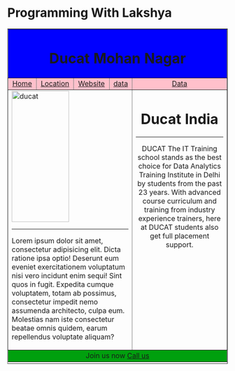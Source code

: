 # Programming With Lakshya
<!DOCTYPE html>
<html lang="en">
<head>
    <meta charset="UTF-8">
    <meta name="viewport" content="width=device-width, initial-scale=1.0">
    <title>Document</title>
</head>
<body>
    <table border="1" align="center" width="90%" height="768px" cellspacing="0">
        <tr>
            <td colspan="5" align="center" bgcolor="blue"><h1><b>Ducat Mohan Nagar</b></h1></td>
        </tr>
        <tr bgcolor="pink">
            <td align="center"><a href="Article.html">Home</a></td>
            <td align="center"><a href="https://maps.app.goo.gl/8YqMRRJoNyrRDaAQ7?g_st=ic">Location</a></td>
            <td align="center"><a href="https://www.ducatindia.com/?gad_source=1&gclid=EAIaIQobChMIj8WuxozRhAMV-qVmAh29rAWYEAAYASAAEgJlOfD_BwE">Website</a></td>
            <td align="center"><a href="">data</a></td>
            <td align="center"><a href="">Data</a></td>
        </tr>
        <tr>
            <td colspan="4" valign="top"><img src="download.jpg" alt="ducat" width="70%" height="300px"><p align="center" valign="top"> <hr> Lorem ipsum dolor sit amet, consectetur adipisicing elit. Dicta ratione ipsa optio! Deserunt eum eveniet exercitationem voluptatum nisi vero incidunt enim sequi! Sint quos in fugit. Expedita cumque voluptatem, totam ab possimus, consectetur impedit nemo assumenda architecto, culpa eum. Molestias nam iste consectetur beatae omnis quidem, earum repellendus voluptate aliquam?</p></td>
            <td colspan="1" align="center" valign="top" width="200px" ><h1>Ducat India</h1><p align="left"> <hr> DUCAT The IT Training school stands as the best choice for Data Analytics Training Institute in Delhi by students from the past 23 years. With advanced course curriculum and training from industry experience trainers, here at DUCAT students also get full placement support.</p></td>
        </tr>
        <tr bgcolor="0range">
            <td colspan="5" align="center">Join us now <a href="tel:+91723622722">Call us</a></td>
        </tr>
    </table>
</body>
</html>
